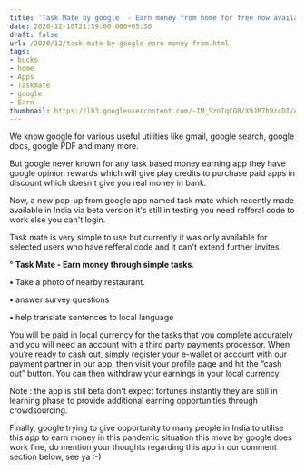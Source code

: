 ```yaml
---
title: 'Task Mate by google  - Earn money from home for free now available in India to !'
date: 2020-12-10T21:59:00.000+05:30
draft: false
url: /2020/12/task-mate-by-google-earn-money-from.html
tags: 
- bucks
- home
- Apps
- Taskmate
- google
- Earn
thumbnail: https://lh3.googleusercontent.com/-IM_SznTqCQ8/X9JM7h9zcDI/AAAAAAAACSU/xqehKZ4MLaAI6EbtGYsykRJfOItMbWRWgCLcBGAsYHQ/s1600/1607617770728005-0.png
---
```


  

We know google for various useful utilities like gmail, google search, google docs, google PDF and many more.  

  

But google never known for any task based money earning app they have google opinion rewards which will give play credits to purchase paid apps in discount which doesn't give you real money in bank.

  

Now, a new pop-up from google app named task mate which recently made available in India via beta version it's still in testing you need refferal code to work else you can't login.

  

Task mate is very simple to use but currently it was only available for selected users who have refferal code and it can't extend further invites.

  

° **Task Mate - Earn money through simple tasks**.

  

**•** Take a photo of nearby restaurant.

  

**•** answer survey questions

  

**•** help translate sentences to local language

  

You will be paid in local currency for the tasks that you complete accurately and you will need an account with a third party payments processor. When you’re ready to cash out, simply register your e-wallet or account with our payment partner in our app, then visit your profile page and hit the “cash out” button. You can then withdraw your earnings in your local currency.  

  

Note : the app is still beta don't expect fortunes instantly they are still in learning phase to provide additional earning opportunities through crowdsourcing.

  

Finally, google trying to give opportunity to many people in India to utilise this app to earn money in this pandemic situation this move by google does work fine, do mention your thoughts regarding this app in our comment section below, see ya :-)